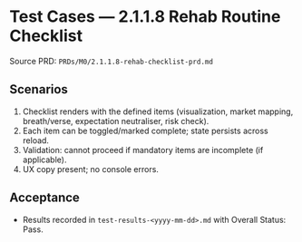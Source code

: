 # Test Cases — 2.1.1.8 Rehab Routine Checklist

Source PRD: `PRDs/M0/2.1.1.8-rehab-checklist-prd.md`

## Scenarios
1. Checklist renders with the defined items (visualization, market mapping, breath/verse, expectation neutraliser, risk check).
2. Each item can be toggled/marked complete; state persists across reload.
3. Validation: cannot proceed if mandatory items are incomplete (if applicable).
4. UX copy present; no console errors.

## Acceptance
- Results recorded in `test-results-<yyyy-mm-dd>.md` with Overall Status: Pass.


